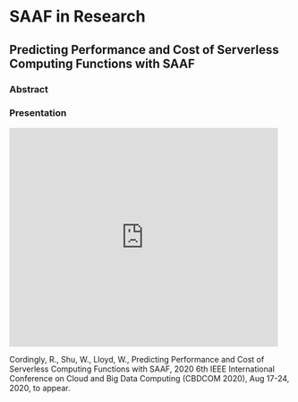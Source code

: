 # SAAF in Research

## Predicting Performance and Cost of Serverless Computing Functions with SAAF

### Abstract

### Presentation

<iframe  title="YouTube video player" width="480" height="390" src="http://www.youtube.com/watch?v=TheVideoID?autoplay=1" frameborder="0" allowfullscreen></iframe>

Cordingly, R., Shu, W., Lloyd, W., Predicting Performance and Cost of Serverless Computing Functions with SAAF, 2020 6th IEEE International Conference on Cloud and Big Data Computing (CBDCOM 2020), Aug 17-24, 2020, to appear.